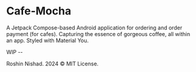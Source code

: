 # Cafe-Mocha
A Jetpack Compose-based Android application for ordering and order payment (for cafes). Capturing the essence of gorgeous coffee, all within an app. Styled with Material You.

WIP --

Roshin Nishad. 2024 © MIT License.
